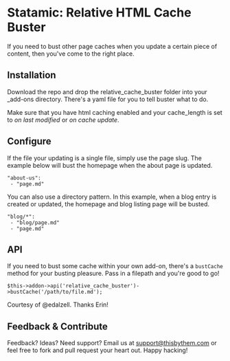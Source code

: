 # Statamic: Relative HTML Cache Buster
If you need to bust other page caches when you update a certain piece
of content, then you've come to the right place.

## Installation
Download the repo and drop the relative\_cache\_buster folder into your
\_add-ons directory. There's a yaml file for you to tell buster what
to do.

Make sure that you have html caching enabled and your cache\_length is
set to _on last modified_ or _on cache update_.

## Configure
If the file your updating is a single file, simply use the page slug.
The example below will bust the homepage when the about page is updated.

```
"about-us":
 - "page.md"
```

You can also use a directory pattern. In this example, when a blog entry
is created or updated, the homepage and blog listing page will be
busted.

```
"blog/*":
 - "blog/page.md"
 - "page.md"
```

## API
If you need to bust some cache within your own add-on, there's a
`bustCache` method for your busting pleasure. Pass in a filepath and
you're good to go!

```
$this->addon->api('relative_cache_buster')->bustCache('/path/to/file.md');
```
Courtesy of @edalzell. Thanks Erin!

## Feedback & Contribute
Feedback? Ideas? Need support? Email us at
[support@thisbythem.com](mailto:support@thisbythem.com) or feel free to
fork and pull request your heart out. Happy hacking!
